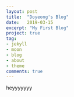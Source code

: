```yaml
---
layout: post
title:  "Doyeong's Blog"
date:   2019-03-15
excerpt: "My First Blog"
project: true
tag:
- jekyll 
- moon
- blog
- about
- theme
comments: true
---
```


heyyyyyyy
